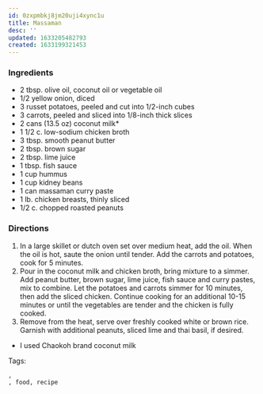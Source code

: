 ```yaml
---
id: 0zxpmbkj8jm20uji4xync1u
title: Massaman
desc: ''
updated: 1633205482793
created: 1633199321453
---
```



### Ingredients

* 2 tbsp. olive oil, coconut oil or vegetable oil
* 1/2 yellow onion, diced
* 3 russet potatoes, peeled and cut into 1/2-inch cubes
* 3 carrots, peeled and sliced into 1/8-inch thick slices
* 2 cans (13.5 oz) coconut milk*
* 1 1/2 c. low-sodium chicken broth
* 3 tbsp. smooth peanut butter
* 2 tbsp. brown sugar
* 2 tbsp. lime juice
* 1 tbsp. fish sauce
* 1 cup hummus
* 1 cup kidney beans
* 1 can massaman curry paste
* 1 lb. chicken breasts, thinly sliced
* 1/2 c. chopped roasted peanuts

### Directions

1. In a large skillet or dutch oven set over medium heat, add the oil. When the oil is hot, saute the onion until tender. Add the carrots and potatoes, cook for 5 minutes.
2. Pour in the coconut milk and chicken broth, bring mixture to a simmer. Add peanut butter, brown sugar, lime juice, fish sauce and curry pastes, mix to combine. Let the potatoes and carrots simmer for 10 minutes, then add the sliced chicken. Continue cooking for an additional 10-15 minutes or until the vegetables are tender and the chicken is fully cooked.
3. Remove from the heat, serve over freshly cooked white or brown rice. Garnish with additional peanuts, sliced lime and thai basil, if desired.

* I used Chaokoh brand coconut milk

Tags:

    ,
    , food, recipe
